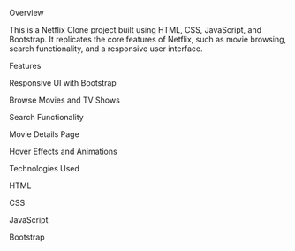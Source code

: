 Overview

This is a Netflix Clone project built using HTML, CSS, JavaScript, and Bootstrap. It replicates the core features of Netflix, such as movie browsing, search functionality, and a responsive user interface.

Features

Responsive UI with Bootstrap

Browse Movies and TV Shows

Search Functionality

Movie Details Page

Hover Effects and Animations

Technologies Used

HTML

CSS

JavaScript

Bootstrap
